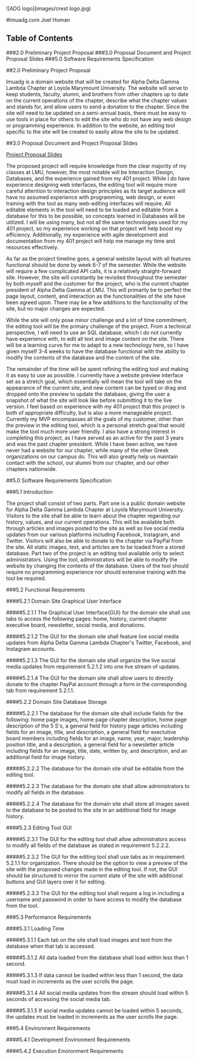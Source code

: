 
![ADG logo](images/crest logo.jpg)

#lmuadg.com
Joel Homan

## Table of Contents

###2.0	Preliminary Project Proposal
###3.0	Proposal Document and Project Proposal Slides
###5.0	Software Requirements Specification

##2.0	Preliminary Project Proposal

lmuadg is a domain website that will be created for Alpha Delta Gamma Lambda Chapter at Loyola Marymount University.  The website will serve to keep students, faculty, alumni, and brothers from other chapters up to date on the current operations of the chapter, describe what the chapter values and stands for, and allow users to send a donation to the chapter.  Since the site will need to be updated on a semi-annual basis, there must be easy to use tools in place for others to edit the site who do not have any web design or programming experience.  In addition to the website, an editing tool specific to the site will be created to easily allow the site to be updated.

##3.0	Proposal Document and Project Proposal Slides

[Project Proposal Slides](https://docs.google.com/presentation/d/1KUr7ih_9oVBjzNBktTOlp0dagr6pWkGHCXd7bYHTjk0/edit#slide=id.p)

The proposed project will require knowledge from the clear majority of my classes at LMU, however, the most notable will be Interaction Design, Databases, and the experience gained from my 401 project.  While I do have experience designing web interfaces, the editing tool will require more careful attention to interaction design principles as its target audience will have no assumed experience with programming, web design, or even training with the tool as many web-editing interfaces will require.  All editable elements in the tool will need to be loaded and editable from a database for this to be possible, so concepts learned in Databases will be utilized.  I will be using many, but not all the same technologies used for my 401 project, so my experience working on that project will help boost my efficiency.  Additionally, my experience with agile development and documentation from my 401 project will help me manage my time and resources effectively.  

As far as the project timeline goes, a general website layout with all features functional should be done by week 6-7 of the semester.  While the website will require a few complicated API calls, it is a relatively straight-forward site.  However, the site will constantly be revisited throughout the semester by both myself and the customer for the project, who is the current chapter president of Alpha Delta Gamma at LMU.  This will primarily be to perfect the page layout, content, and interaction as the functionalities of the site have been agreed upon.  There may be a few additions to the functionality of the site, but no major changes are expected.

While the site will only pose minor challenge and a lot of time commitment, the editing tool will be the primary challenge of the project.  From a technical perspective, I will need to use an SQL database, which I do not currently have experience with, to edit all text and image content on the site.  There will be a learning curve for me to adapt to a new technology here, so I have given myself 3-4 weeks to have the database functional with the ability to modify the contents of the database and the content of the site.

The remainder of the time will be spent refining the editing tool and making it as easy to use as possible.  I currently have a website preview interface set as a stretch goal, which essentially will mean the tool will take on the appearance of the current site, and new content can be typed or drag and dropped onto the preview to update the database, giving the user a snapshot of what the site will look like before submitting it to the live version.
I feel based on experience with my 401 project that this project is both of appropriate difficulty, but is also a more manageable project.  Currently my MVP encompasses all the goals of my customer, other than the preview in the editing tool, which is a personal stretch goal that would make the tool much more user friendly.  I also have a strong interest in completing this project, as I have served as an active for the past 3 years and was the past chapter president.  While I have been active, we have never had a website for our chapter, while many of the other Greek organizations on our campus do.  This will also greatly help us maintain contact with the school, our alumni from our chapter, and our other chapters nationwide.

##5.0	Software Requirements Specification

###5.1	Introduction

The project shall consist of two parts.  Part one is a public domain website for Alpha Delta Gamma Lambda Chapter at Loyola Marymount University.  Visitors to the site shall be able to learn about the chapter regarding our history, values, and our current operations.  This will be available both through articles and images posted to the site as well as live social media updates from our various platforms including Facebook, Instagram, and Twitter.  Visitors will also be able to donate to the chapter via PayPal from the site.  All static images, text, and articles are to be loaded from a stored database.  Part two of the project is an editing tool available only to select administrators.  Using the tool, administrators will be able to modify the website by changing the contents of the database.  Users of the tool should require no programming experience nor should extensive training with the tool be required.

###5.2	Functional Requirements

####5.2.1	Domain Site Graphical User Interface

#####5.2.1.1	The Graphical User Interface(GUI) for the domain site shall use tabs to access the following pages: home, history, current chapter executive board, newsletter, social media, and donations.

#####5.2.1.2	The GUI for the domain site shall feature live social media updates from Alpha Delta Gamma Lambda Chapter's Twitter, Facebook, and Instagram accounts.

#####5.2.1.3	The GUI for the domain site shall organize the live social media updates from requirement 5.2.1.2 into one live stream of updates.

#####5.2.1.4	The GUI for the domain site shall allow users to directly donate to the chapter PayPal account through a form in the corresponding tab from requirement 5.2.1.1.

####5.2.2	Domain Site Database Storage

#####5.2.2.1	The database for the domain site shall include fields for the following: home page images, home page chapter description, home page description of the 5 S's, a general field for history page articles including fields for an image, title, and description, a general field for exectutive board members including fields for an image, name, year, major, leadership position title, and a description, a general field for a newsletter article including fields for an image, title, date, written by, and description, and an additional field for image history.

#####5.2.2.2	The database for the domain site shall be editable from the editing tool.

#####5.2.2.3	The database for the domain site shall allow administrators to modify all fields in the database.

#####5.2.2.4	The database for the domain site shall store all images saved to the database to be posted to the site in an additional field for image history.

####5.2.3	Editing Tool GUI

#####5.2.3.1	The GUI for the editing tool shall allow administrators access to modify all fields of the database as stated in requirement 5.2.2.2.

#####5.2.3.2	The GUI for the editing tool shall use tabs as in requirement 5.2.1.1 for organization.  There should be the option to view a preview of the site with the proposed changes made in the editing tool.  If not, the GUI should be structured to mirror the current state of the site with additional buttons and GUI layers over it for editing.

#####5.2.3.3	The GUI for the editing tool shall require a log in including a username and password in order to have access to modify the database from the tool.


###5.3	Performance Requirements

####5.3.1	Loading Time

#####5.3.1.1	Each tab on the site shall load images and text from the database when that tab is accessed.

#####5.3.1.2	All data loaded from the database shall load within less than 1 second.

#####5.3.1.3	If data cannot be loaded within less than 1 second, the data must load in increments as the user scrolls the page.

#####5.3.1.4	All social media updates from the stream should load within 5 seconds of accessing the social media tab.

#####5.3.1.5	If social media updates cannot be loaded within 5 seconds, the updates must be loaded in increments as the user scrolls the page.



###5.4	Environment Requirements

####5.4.1	Development Environment Requirements

####5.4.2	Execution Environment Requirements	

